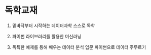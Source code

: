 # 독학교재

1. 밑바닥부터 시작하는 데이터과학 스스로 독학

2. 파이썬 라이브러리를 활용한 머신러닝

3. 독특한 예제를 통해 배우는 데이터 분석 입문 파이썬으로 데이터 주무르기
